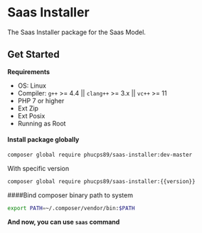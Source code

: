 # Saas Installer
The Saas Installer package for the Saas Model.

## Get Started
**Requirements**
* OS: Linux 
* Compiler: `g++` >= 4.4 || `clang++` >= 3.x || `vc++` >= 11
* PHP 7 or higher
* Ext Zip
* Ext Posix
* Running as Root

#### Install package globally

```bash
composer global require phucps89/saas-installer:dev-master
```
With specific version
```bash
composer global require phucps89/saas-installer:{{version}}
```

####Bind composer binary path to system
````bash
export PATH=~/.composer/vendor/bin:$PATH
````

**And now, you can use `saas` command**